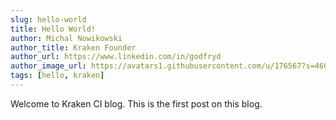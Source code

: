 ```yaml
---
slug: hello-world
title: Hello World!
author: Michal Nowikowski
author_title: Kraken Founder
author_url: https://www.linkedin.com/in/godfryd
author_image_url: https://avatars1.githubusercontent.com/u/176567?s=460&u=4ade22771af9569be24b20278d24ef60da6eb0bb&v=4
tags: [hello, kraken]
---
```


Welcome to Kraken CI blog. This is the first post on this blog.
